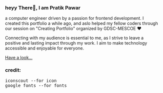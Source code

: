 <h3>heyy There👋, I am Pratik Pawar</h3>
<p>a computer engineer driven by a passion for frontend development. 
I created this portfolio a while ago, and aslo helped my fellow coders through our session on "Creating Portfolio" organized by GDSC-MESCOE ❤️</p>
<p>Connecting with my audience is essential to me, as I strive to leave a positive and lasting impact through my work.
I aim to make technology accessible and enjoyable for everyone. </p>

[Have a look...](https://pratikpawar.tech/)
<br>
<h3>credit:</h3> 
<pre>iconscout --for icon
google fonts --for fonts</pre>
